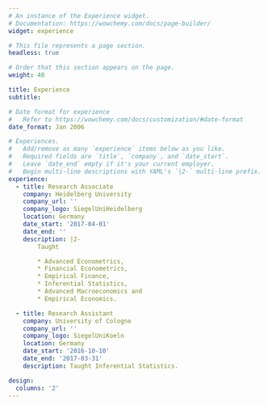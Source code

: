 ```yaml
---
# An instance of the Experience widget.
# Documentation: https://wowchemy.com/docs/page-builder/
widget: experience

# This file represents a page section.
headless: true

# Order that this section appears on the page.
weight: 40

title: Experience
subtitle:

# Date format for experience
#   Refer to https://wowchemy.com/docs/customization/#date-format
date_format: Jan 2006

# Experiences.
#   Add/remove as many `experience` items below as you like.
#   Required fields are `title`, `company`, and `date_start`.
#   Leave `date_end` empty if it's your current employer.
#   Begin multi-line descriptions with YAML's `|2-` multi-line prefix.
experience:
  - title: Research Associate
    company: Heidelberg University
    company_url: ''
    company_logo: SiegelUniHeidelberg
    location: Germany
    date_start: '2017-04-01'
    date_end: ''
    description: |2-
        Taught

        * Advanced Econometrics,
        * Financial Econometrics,
        * Empirical Finance,
        * Inferential Statistics,
        * Advanced Macroeconomics and
        * Empirical Economics.

  - title: Research Assistant
    company: University of Cologne
    company_url: ''
    company_logo: SiegelUniKoeln
    location: Germany
    date_start: '2016-10-10'
    date_end: '2017-03-31'
    description: Taught Inferential Statistics.

design:
  columns: '2'
---
```

